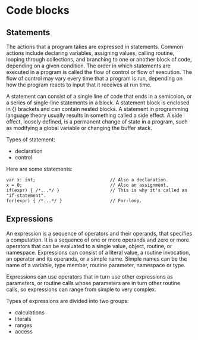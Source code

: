 # Code blocks

## Statements

The actions that a program takes are expressed in statements. Common actions include declaring variables, assigning values, calling routine, looping through collections, and branching to one or another block of code, depending on a given condition. The order in which statements are executed in a program is called the flow of control or flow of execution. The flow of control may vary every time that a program is run, depending on how the program reacts to input that it receives at run time.

A statement can consist of a single line of code that ends in a semicolon, or a series of single-line statements in a block. A statement block is enclosed in {} brackets and can contain nested blocks. A statement in programming language theory usually results in something called a side effect. A side effect, loosely defined, is a permanent change of state in a program, such as modifying a global variable or changing the buffer stack.

Types of statement:
- declaration
- control


Here are some statements:
```
var x: int;                            // Also a declaration.
x = 0;                                 // Also an assignment.
if(expr) { /*...*/ }                   // This is why it's called an "if-statement".
for(expr) { /*...*/ }                  // For-loop.
```

## Expressions

An expression is a sequence of operators and their operands, that specifies a computation. It is a sequence of one or more operands and zero or more operators that can be evaluated to a single value, object, routine, or namespace. Expressions can consist of a literal value, a routine invocation, an operator and its operands, or a simple name. Simple names can be the name of a variable, type member, routine parameter, namespace or type.

Expressions can use operators that in turn use other expressions as parameters, or routine calls whose parameters are in turn other routine calls, so expressions can range from simple to very complex.

Types of expressions are divided into two groups:
- calculations
- literals
- ranges
- access

